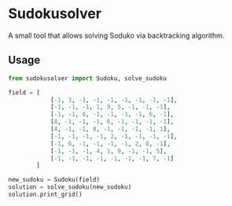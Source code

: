 # Sudokusolver

A small tool that allows solving Soduko via backtracking algorithm.

## Usage

```python
from sudokusolver import Sudoku, solve_sudoku

field = [
            [-1, 3, -1, -1, -1, -1, -1, -1, -1],
            [-1, -1, -1, 1, 9, 5, -1, -1, -1],
            [-1, -1, 8, -1, -1, -1, -1, 6, -1],
            [8, -1, -1, -1, 6, -1, -1, -1, -1],
            [4, -1, -1, 8, -1, -1, -1, -1, 1],
            [-1, -1, -1, -1, 2, -1, -1, -1, -1],
            [-1, 6, -1, -1, -1, -1, 2, 8, -1],
            [-1, -1, -1, 4, 1, 9, -1, -1, 5],
            [-1, -1, -1, -1, -1, -1, -1, 7, -1]
        ]

new_sudoku = Sudoku(field)
solution = solve_sudoku(new_sudoku)
solution.print_grid()
```